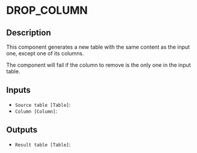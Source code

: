 
# DROP_COLUMN
## Description

 This component generates a new table with the same content as the input one, except one of its columns.

 The component will fail if the column to remove is the only one in the input table.
 
## Inputs
* `Source table [Table]`: 
* `Column [Column]`: 

## Outputs
* `Result table [Table]`: 
